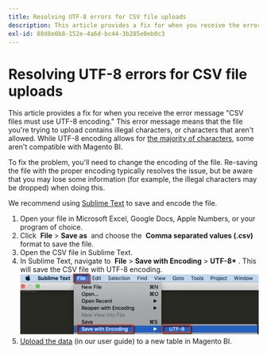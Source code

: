 ```yaml
---
title: Resolving UTF-8 errors for CSV file uploads
description: This article provides a fix for when you receive the error message "CSV files must use UTF-8 encoding." This error message means that the file you're trying to upload contains illegal characters, or characters that aren't allowed. While UTF-8 encoding allows for [the majority of characters](http://www.fileformat.info/info/charset/UTF-8/list.htm), some aren't compatible with Magento BI.
exl-id: 88d8e0b8-152e-4a6d-bc44-3b285e0eb0c3
---
```

# Resolving UTF-8 errors for CSV file uploads

This article provides a fix for when you receive the error message "CSV files must use UTF-8 encoding." This error message means that the file you're trying to upload contains illegal characters, or characters that aren't allowed. While UTF-8 encoding allows for [the majority of characters](http://www.fileformat.info/info/charset/UTF-8/list.htm), some aren't compatible with Magento BI.

To fix the problem, you'll need to change the encoding of the file. Re-saving the file with the proper encoding typically resolves the issue, but be aware that you may lose some information (for example, the illegal characters may be dropped) when doing this.

We recommend using [Sublime Text](http://www.sublimetext.com/2) to save and encode the file.

1. Open your file in Microsoft Excel, Google Docs, Apple Numbers, or your program of choice.
1. Click ​​ **File** > **Save as** ​​ and choose the ​​ **Comma separated values (.csv)** format to save the file.
1. Open the CSV file in Sublime Text.
1. In Sublime Text, navigate to ​​ **File** > **Save with Encoding** > **UTF-8\*​** . This will save the CSV file with UTF-8 encoding.    ![csv_file_UTF-8_sublime_3.2.2_magento_BI.png](assets/csv_file_UTF-8_sublime_3.2.2_magento_BI.png)
1. [Upload the data](https://docs.magento.com/mbi/data-analyst/importing-data/connecting-data/using-file-uploader.html) (in our user guide) to a new table in Magento BI.
